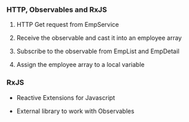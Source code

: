 ### HTTP, Observables and RxJS

1. HTTP Get request from EmpService

2. Receive the observable and cast it into an employee array

3. Subscribe to the observable from EmpList and EmpDetail

4. Assign the employee array to a local variable

### RxJS

- Reactive Extensions for Javascript

- External library to work with Observables
